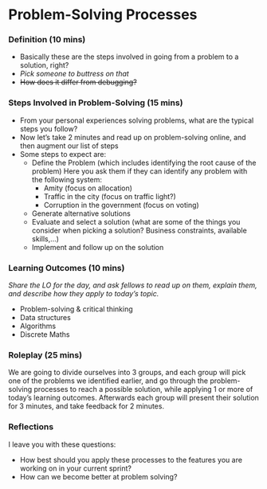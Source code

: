 # Problem-Solving Processes

### Definition (10 mins)

* Basically these are the steps involved in going from a problem to a solution, right?
* *Pick someone to buttress on that*
* <del>How does it differ from debugging?</del>

### Steps Involved in Problem-Solving (15 mins)

* From your personal experiences solving problems, what are the typical steps you follow?
* Now let’s take 2 minutes and read up on problem-solving online, and then augment our list of steps
* Some steps to expect are:
    * Define the Problem (which includes identifying the root cause of the problem) Here you ask them if they can identify any problem with the following system:
        * Amity (focus on allocation)
        * Traffic in the city (focus on traffic light?)
        * Corruption in the government (focus on voting)
    * Generate alternative solutions
    * Evaluate and select a solution (what are some of the things you consider when picking a solution? Business constraints, available skills,…)
    * Implement and follow up on the solution

### Learning Outcomes (10 mins)

*Share the LO for the day, and ask fellows to read up on them, explain them, and describe how they apply to today’s topic.*

* Problem-solving & critical thinking
* Data structures
* Algorithms
* Discrete Maths

### Roleplay (25 mins)

We are going to divide ourselves into 3 groups, and each group will pick one of the problems we identified earlier, and go through the problem-solving processes to reach a possible solution, while applying 1 or more of today’s learning outcomes. Afterwards each group will present their solution for 3 minutes, and take feedback for 2 minutes.

### Reflections

I leave you with these questions:
* How best should you apply these processes to the features you are working on in your current sprint?
* How can we become better at problem solving?
